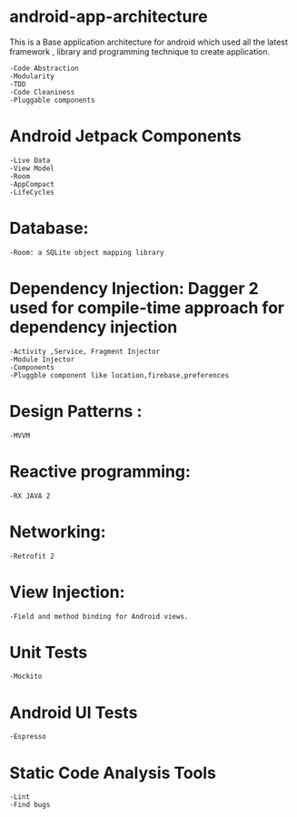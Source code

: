 # android-app-architecture
This is a Base application architecture for android which used all the latest framework , library and programming technique
to create application.

    -Code Abstraction
    -Modularity
    -TDD
    -Code Cleaniness
    -Pluggable components

# Android Jetpack Components
	
    -Live Data
    -View Model
    -Room
    -AppCompact
    -LifeCycles	

# Database:
   
    -Room: a SQLite object mapping library    

# Dependency Injection: Dagger 2 used for compile-time approach for dependency injection

    -Activity ,Service, Fragment Injector
    -Module Injector
    -Components    
    -Pluggble component like location,firebase,preferences

# Design Patterns : 

    -MVVM

# Reactive programming: 

    -RX JAVA 2

# Networking: 
   
    -Retrofit 2

# View Injection: 

    -Field and method binding for Android views.
    
# Unit Tests

    -Mockito
    
# Android UI Tests   

    -Espresso

# Static Code Analysis Tools

    -Lint 
    -Find bugs

    
